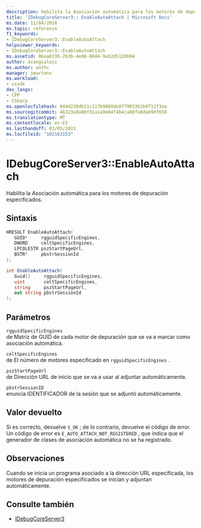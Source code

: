 ```yaml
---
description: Habilita la Asociación automática para los motores de depuración especificados.
title: 'IDebugCoreServer3:: EnableAutoAttach | Microsoft Docs'
ms.date: 11/04/2016
ms.topic: reference
f1_keywords:
- IDebugCoreServer3::EnableAutoAttach
helpviewer_keywords:
- IDebugCoreServer3::EnableAutoAttach
ms.assetid: 06aa633b-263b-4e08-8844-9a52d5120b94
author: acangialosi
ms.author: anthc
manager: jmartens
ms.workload:
- vssdk
dev_langs:
- CPP
- CSharp
ms.openlocfilehash: 644d238db11c117b9068de8f7903361b9712f3aa
ms.sourcegitcommit: 4b323a8a8bfd1a1a9e84f4b4ca88fa8da690f656
ms.translationtype: MT
ms.contentlocale: es-ES
ms.lasthandoff: 03/05/2021
ms.locfileid: "102163153"
---
```

# <a name="idebugcoreserver3enableautoattach"></a>IDebugCoreServer3::EnableAutoAttach
Habilita la Asociación automática para los motores de depuración especificados.

## <a name="syntax"></a>Sintaxis

```cpp
HRESULT EnableAutoAttach(
   GUID*     rgguidSpecificEngines,
   DWORD     celtSpecificEngines,
   LPCOLESTR pszStartPageUrl,
   BSTR*     pbstrSessionId
);
```

```csharp
int EnableAutoAttach(
   Guid[]     rgguidSpecificEngines,
   uint       celtSpecificEngines,
   string     pszStartPageUrl,
   out string pbstrSessionId
);
```

## <a name="parameters"></a>Parámetros
`rgguidSpecificEngines`\
de Matriz de GUID de cada motor de depuración que se va a marcar como asociación automática.

`celtSpecificEngines`\
de El número de motores especificado en `rgguidSpecificEngines` .

`pszStartPageUrl`\
de Dirección URL de inicio que se va a usar al adjuntar automáticamente.

`pbstrSessionID`\
enuncia IDENTIFICADOR de la sesión que se adjuntó automáticamente.

## <a name="return-value"></a>Valor devuelto
 Si es correcto, devuelve `S_OK` ; de lo contrario, devuelve el código de error. Un código de error es `E_AUTO_ATTACH_NOT_REGISTERED` , que indica que el generador de clases de asociación automática no se ha registrado.

## <a name="remarks"></a>Observaciones
 Cuando se inicia un programa asociado a la dirección URL especificada, los motores de depuración especificados se inician y adjuntan automáticamente.

## <a name="see-also"></a>Consulte también
- [IDebugCoreServer3](../../../extensibility/debugger/reference/idebugcoreserver3.md)
